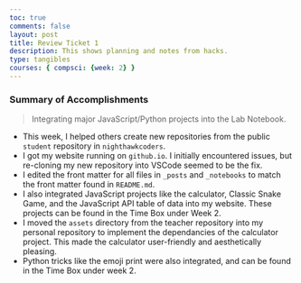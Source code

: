 ```yaml
---
toc: true
comments: false
layout: post
title: Review Ticket 1
description: This shows planning and notes from hacks.
type: tangibles
courses: { compsci: {week: 2} }
---
```


### Summary of Accomplishments
> Integrating major JavaScript/Python projects into the Lab Notebook.
- This week, I helped others create new repositories from the public `student` repository in `nighthawkcoders`. 
- I got my website running on `github.io`. I initially encountered issues, but re-cloning my new repository into VSCode seemed to be the fix.
- I edited the front matter for all files in `_posts` and `_notebooks` to match the front matter found in `README.md`. 
- I also integrated JavaScript projects like the calculator, Classic Snake Game, and the JavaScript API table of data into my website. These projects can be found in the Time Box under Week 2.
- I moved the `assets` directory from the teacher repository into my personal repository to implement the dependancies of the calculator project. This made the calculator user-friendly and aesthetically pleasing.
- Python tricks like the emoji print were also integrated, and can be found in the Time Box under week 2.